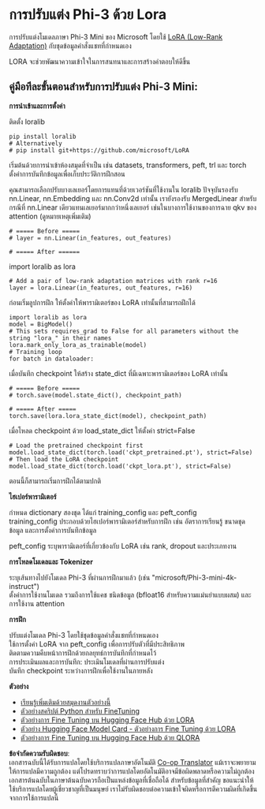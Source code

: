 <!--
CO_OP_TRANSLATOR_METADATA:
{
  "original_hash": "50b6a55a0831b417835087d8b57759fe",
  "translation_date": "2025-05-09T20:45:59+00:00",
  "source_file": "md/03.FineTuning/FineTuning_Lora.md",
  "language_code": "th"
}
-->
# **การปรับแต่ง Phi-3 ด้วย Lora**

การปรับแต่งโมเดลภาษา Phi-3 Mini ของ Microsoft โดยใช้ [LoRA (Low-Rank Adaptation)](https://github.com/microsoft/LoRA?WT.mc_id=aiml-138114-kinfeylo) กับชุดข้อมูลคำสั่งแชทที่กำหนดเอง

LORA จะช่วยพัฒนาความเข้าใจในการสนทนาและการสร้างคำตอบให้ดีขึ้น

## คู่มือทีละขั้นตอนสำหรับการปรับแต่ง Phi-3 Mini:

**การนำเข้าและการตั้งค่า**

ติดตั้ง loralib

```
pip install loralib
# Alternatively
# pip install git+https://github.com/microsoft/LoRA

```

เริ่มต้นด้วยการนำเข้าห้องสมุดที่จำเป็น เช่น datasets, transformers, peft, trl และ torch  
ตั้งค่าการบันทึกข้อมูลเพื่อเก็บประวัติการฝึกสอน

คุณสามารถเลือกปรับบางเลเยอร์โดยการแทนที่ด้วยเวอร์ชันที่ใช้งานใน loralib ปัจจุบันรองรับ nn.Linear, nn.Embedding และ nn.Conv2d เท่านั้น เรายังรองรับ MergedLinear สำหรับกรณีที่ nn.Linear เดียวแทนเลเยอร์มากกว่าหนึ่งเลเยอร์ เช่นในบางการใช้งานของการฉาย qkv ของ attention (ดูหมายเหตุเพิ่มเติม)

```
# ===== Before =====
# layer = nn.Linear(in_features, out_features)
```

```
# ===== After ======
```

import loralib as lora

```
# Add a pair of low-rank adaptation matrices with rank r=16
layer = lora.Linear(in_features, out_features, r=16)
```

ก่อนเริ่มลูปการฝึก ให้ตั้งค่าให้พารามิเตอร์ของ LoRA เท่านั้นที่สามารถฝึกได้

```
import loralib as lora
model = BigModel()
# This sets requires_grad to False for all parameters without the string "lora_" in their names
lora.mark_only_lora_as_trainable(model)
# Training loop
for batch in dataloader:
```

เมื่อบันทึก checkpoint ให้สร้าง state_dict ที่มีเฉพาะพารามิเตอร์ของ LoRA เท่านั้น

```
# ===== Before =====
# torch.save(model.state_dict(), checkpoint_path)
```  
```
# ===== After =====
torch.save(lora.lora_state_dict(model), checkpoint_path)
```

เมื่อโหลด checkpoint ด้วย load_state_dict ให้ตั้งค่า strict=False

```
# Load the pretrained checkpoint first
model.load_state_dict(torch.load('ckpt_pretrained.pt'), strict=False)
# Then load the LoRA checkpoint
model.load_state_dict(torch.load('ckpt_lora.pt'), strict=False)
```

ตอนนี้ก็สามารถเริ่มการฝึกได้ตามปกติ

**ไฮเปอร์พารามิเตอร์**

กำหนด dictionary สองชุด ได้แก่ training_config และ peft_config  
training_config ประกอบด้วยไฮเปอร์พารามิเตอร์สำหรับการฝึก เช่น อัตราการเรียนรู้ ขนาดชุดข้อมูล และการตั้งค่าการบันทึกข้อมูล

peft_config ระบุพารามิเตอร์ที่เกี่ยวข้องกับ LoRA เช่น rank, dropout และประเภทงาน

**การโหลดโมเดลและ Tokenizer**

ระบุเส้นทางไปยังโมเดล Phi-3 ที่ผ่านการฝึกมาแล้ว (เช่น "microsoft/Phi-3-mini-4k-instruct")  
ตั้งค่าการใช้งานโมเดล รวมถึงการใช้แคช ชนิดข้อมูล (bfloat16 สำหรับความแม่นยำแบบผสม) และการใช้งาน attention

**การฝึก**

ปรับแต่งโมเดล Phi-3 โดยใช้ชุดข้อมูลคำสั่งแชทที่กำหนดเอง  
ใช้การตั้งค่า LoRA จาก peft_config เพื่อการปรับตัวที่มีประสิทธิภาพ  
ติดตามความคืบหน้าการฝึกด้วยกลยุทธ์การบันทึกที่กำหนดไว้  
การประเมินผลและการบันทึก: ประเมินโมเดลที่ผ่านการปรับแต่ง  
บันทึก checkpoint ระหว่างการฝึกเพื่อใช้งานในภายหลัง

**ตัวอย่าง**  
- [เรียนรู้เพิ่มเติมด้วยสมุดงานตัวอย่างนี้](../../../../code/03.Finetuning/Phi_3_Inference_Finetuning.ipynb)  
- [ตัวอย่างสคริปต์ Python สำหรับ FineTuning](../../../../code/03.Finetuning/FineTrainingScript.py)  
- [ตัวอย่างการ Fine Tuning บน Hugging Face Hub ด้วย LORA](../../../../code/03.Finetuning/Phi-3-finetune-lora-python.ipynb)  
- [ตัวอย่าง Hugging Face Model Card - ตัวอย่างการ Fine Tuning ด้วย LORA](https://huggingface.co/microsoft/Phi-3-mini-4k-instruct/blob/main/sample_finetune.py)  
- [ตัวอย่างการ Fine Tuning บน Hugging Face Hub ด้วย QLORA](../../../../code/03.Finetuning/Phi-3-finetune-qlora-python.ipynb)

**ข้อจำกัดความรับผิดชอบ**:  
เอกสารฉบับนี้ได้รับการแปลโดยใช้บริการแปลภาษาอัตโนมัติ [Co-op Translator](https://github.com/Azure/co-op-translator) แม้เราจะพยายามให้การแปลมีความถูกต้อง แต่โปรดทราบว่าการแปลโดยอัตโนมัติอาจมีข้อผิดพลาดหรือความไม่ถูกต้อง เอกสารต้นฉบับในภาษาต้นฉบับควรถือเป็นแหล่งข้อมูลที่เชื่อถือได้ สำหรับข้อมูลที่สำคัญ ขอแนะนำให้ใช้บริการแปลโดยผู้เชี่ยวชาญที่เป็นมนุษย์ เราไม่รับผิดชอบต่อความเข้าใจผิดหรือการตีความผิดที่เกิดขึ้นจากการใช้การแปลนี้